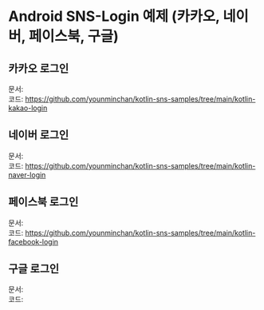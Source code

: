 # Android SNS-Login 예제  (카카오, 네이버, 페이스북, 구글)


## 카카오 로그인
문서:   
코드: https://github.com/younminchan/kotlin-sns-samples/tree/main/kotlin-kakao-login  

## 네이버 로그인 
문서:   
코드: https://github.com/younminchan/kotlin-sns-samples/tree/main/kotlin-naver-login  

## 페이스북 로그인 
문서:   
코드: https://github.com/younminchan/kotlin-sns-samples/tree/main/kotlin-facebook-login

## 구글 로그인
문서:   
코드:  
